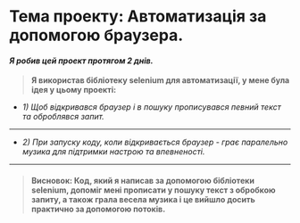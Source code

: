 # Тема проекту: Автоматизація за допомогою браузера.

#### *Я робив цей проект протягом 2 днів.*

>__Я використав бібліотеку selenium для автоматизації, у мене була ідея у цьому проекті:__

- *1) Щоб відкривався браузер і в пошуку прописувався певний текст та оброблявся запит.*
___
- *2) При запуску коду, коли відкривається браузер - грає паралельно музика для підтримки настрою та впевненості.*
___

>#### Висновок: Код, який я написав за допомогою бібліотеки selenium, допоміг мені прописати у пошуку текст з обробкою запиту, а також грала весела музика і це вийшло досить практично за допомогою потоків.